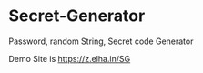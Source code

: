 # Secret-Generator
Password, random String, Secret code Generator

Demo Site is https://z.elha.in/SG
